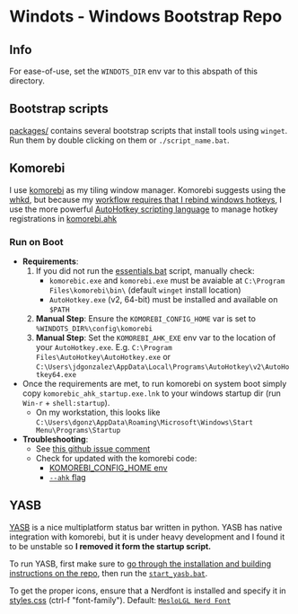 # Windots - Windows Bootstrap Repo

## Info

For ease-of-use, set the `WINDOTS_DIR` env var to this abspath of this directory.

## Bootstrap scripts

[packages/](packages/) contains several bootstrap scripts that install tools using `winget`. Run them by double clicking on them or `./script_name.bat`.

## Komorebi

I use [komorebi](https://github.com/LGUG2Z/komorebi) as my tiling window manager. Komorebi suggests using the [whkd](https://github.com/LGUG2Z/whkd), but because my [workflow requires that I rebind windows hotkeys](https://github.com/LGUG2Z/whkd/issues/6), I use the more powerful [AutoHotkey scripting language](https://www.autohotkey.com) to manage hotkey registrations in [komorebi.ahk](config\komorebi\komorebi.ahk)

### Run on Boot

- **Requirements**:
    1. If you did not run the [essentials.bat](packages/essentials.bat) script, manually check:
        - `komorebic.exe` and `komorebi.exe` must be avaiable at `C:\Program Files\komorebi\bin\` (default `winget` install location)
        - `AutoHotkey.exe` (v2, 64-bit) must be installed and available on `$PATH`
    2. **Manual Step**: Ensure the `KOMOREBI_CONFIG_HOME` var is set to `%WINDOTS_DIR%\config\komorebi`
    3. **Manual Step**: Set the `KOMOREBI_AHK_EXE` env var to the location of your `AutoHotkey.exe`. E.g. `C:\Program Files\AutoHotkey\AutoHotkey.exe` or `C:\Users\jdgonzalez\AppData\Local\Programs\AutoHotkey\v2\AutoHotkey64.exe`
- Once the requirements are met, to run komorebi on system boot simply copy `komorebic_ahk_startup.exe.lnk` to your windows startup dir (run `Win-r` + `shell:startup`).
    - On my workstation, this looks like `C:\Users\dgonz\AppData\Roaming\Microsoft\Windows\Start Menu\Programs\Startup`
- **Troubleshooting**:
    - See [this github issue comment](https://github.com/LGUG2Z/komorebi/issues/383#issuecomment-1670429774)
    - Check for updated with the komorebi code:
        - [KOMOREBI_CONFIG_HOME env](https://github.com/LGUG2Z/komorebi/blob/8afad7246fde6e00c1b1136a295e5078cfb93be1/komorebic/src/main.rs#L56C24-L56C44)
        - [`--ahk` flag](https://github.com/LGUG2Z/komorebi/blob/8afad7246fde6e00c1b1136a295e5078cfb93be1/komorebic/src/main.rs#L1708)

## YASB

[YASB](https://github.com/da-rth/yasb) is a nice multiplatform status bar written in python. YASB has native integration with komorebi, but it is under heavy development and I found it to be unstable so **I removed it form the startup script.**

To run YASB, first make sure to [go through the installation and building instructions on the repo](https://github.com/da-rth/yasb), then run the [`start_yasb.bat`](start_yasb.bat).

To get the proper icons, ensure that a Nerdfont is installed and specify it in [styles.css](config/.yasb/styles.css) (ctrl-f "font-family"). Default: [`MesloLGL Nerd Font`](https://github.com/ryanoasis/nerd-fonts/releases/download/v3.1.1/Meslo.zip)
